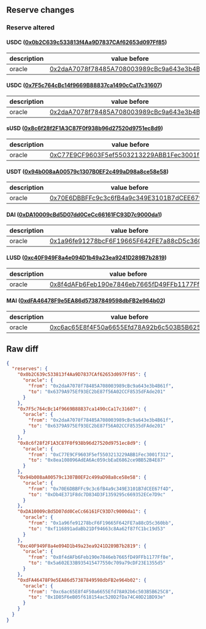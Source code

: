 ## Reserve changes

### Reserve altered

#### USDC ([0x0b2C639c533813f4Aa9D7837CAf62653d097Ff85](https://optimistic.etherscan.io/address/0x0b2C639c533813f4Aa9D7837CAf62653d097Ff85))

| description | value before | value after |
| --- | --- | --- |
| oracle | [0x2daA7078f78485A708003989cBc9a643e3b4B61f](https://optimistic.etherscan.io/address/0x2daA7078f78485A708003989cBc9a643e3b4B61f) | [0x6379A975Ef93EC2bE87f56A02CCF8535dFAde201](https://optimistic.etherscan.io/address/0x6379A975Ef93EC2bE87f56A02CCF8535dFAde201) |


#### USDC ([0x7F5c764cBc14f9669B88837ca1490cCa17c31607](https://optimistic.etherscan.io/address/0x7F5c764cBc14f9669B88837ca1490cCa17c31607))

| description | value before | value after |
| --- | --- | --- |
| oracle | [0x2daA7078f78485A708003989cBc9a643e3b4B61f](https://optimistic.etherscan.io/address/0x2daA7078f78485A708003989cBc9a643e3b4B61f) | [0x6379A975Ef93EC2bE87f56A02CCF8535dFAde201](https://optimistic.etherscan.io/address/0x6379A975Ef93EC2bE87f56A02CCF8535dFAde201) |


#### sUSD ([0x8c6f28f2F1A3C87F0f938b96d27520d9751ec8d9](https://optimistic.etherscan.io/address/0x8c6f28f2F1A3C87F0f938b96d27520d9751ec8d9))

| description | value before | value after |
| --- | --- | --- |
| oracle | [0xC77E9CF9603F5ef5503213229ABB1Fec3001f312](https://optimistic.etherscan.io/address/0xC77E9CF9603F5ef5503213229ABB1Fec3001f312) | [0x8ea108096AdEA6Ac059cbEaE6862ce9BB52B4E87](https://optimistic.etherscan.io/address/0x8ea108096AdEA6Ac059cbEaE6862ce9BB52B4E87) |


#### USDT ([0x94b008aA00579c1307B0EF2c499aD98a8ce58e58](https://optimistic.etherscan.io/address/0x94b008aA00579c1307B0EF2c499aD98a8ce58e58))

| description | value before | value after |
| --- | --- | --- |
| oracle | [0x70E6DBBFFc9c3c6fB4a9c349E3101B7dCEE67f4D](https://optimistic.etherscan.io/address/0x70E6DBBFFc9c3c6fB4a9c349E3101B7dCEE67f4D) | [0xDb4E371F8dc7D834D3F1359295c669352ECe7D9c](https://optimistic.etherscan.io/address/0xDb4E371F8dc7D834D3F1359295c669352ECe7D9c) |


#### DAI ([0xDA10009cBd5D07dd0CeCc66161FC93D7c9000da1](https://optimistic.etherscan.io/address/0xDA10009cBd5D07dd0CeCc66161FC93D7c9000da1))

| description | value before | value after |
| --- | --- | --- |
| oracle | [0x1a96fe91278bcF6F19665F642FE7a88cD5c360bb](https://optimistic.etherscan.io/address/0x1a96fe91278bcF6F19665F642FE7a88cD5c360bb) | [0xf116891adaBb21Df94663c8Aa62f87fC1bc19d53](https://optimistic.etherscan.io/address/0xf116891adaBb21Df94663c8Aa62f87fC1bc19d53) |


#### LUSD ([0xc40F949F8a4e094D1b49a23ea9241D289B7b2819](https://optimistic.etherscan.io/address/0xc40F949F8a4e094D1b49a23ea9241D289B7b2819))

| description | value before | value after |
| --- | --- | --- |
| oracle | [0x8f4dAFb6Feb190e7846eb7665fD49FFb1177Ff8e](https://optimistic.etherscan.io/address/0x8f4dAFb6Feb190e7846eb7665fD49FFb1177Ff8e) | [0x5a602E33B935415477550c709a79cDF23E1355d5](https://optimistic.etherscan.io/address/0x5a602E33B935415477550c709a79cDF23E1355d5) |


#### MAI ([0xdFA46478F9e5EA86d57387849598dbFB2e964b02](https://optimistic.etherscan.io/address/0xdFA46478F9e5EA86d57387849598dbFB2e964b02))

| description | value before | value after |
| --- | --- | --- |
| oracle | [0xc6ac65E8f4F50a6655Efd78A92b6c503B5B625C8](https://optimistic.etherscan.io/address/0xc6ac65E8f4F50a6655Efd78A92b6c503B5B625C8) | [0x1D85F6eB05f618154ac520D2fDa74C40D21BD93e](https://optimistic.etherscan.io/address/0x1D85F6eB05f618154ac520D2fDa74C40D21BD93e) |


## Raw diff

```json
{
  "reserves": {
    "0x0b2C639c533813f4Aa9D7837CAf62653d097Ff85": {
      "oracle": {
        "from": "0x2daA7078f78485A708003989cBc9a643e3b4B61f",
        "to": "0x6379A975Ef93EC2bE87f56A02CCF8535dFAde201"
      }
    },
    "0x7F5c764cBc14f9669B88837ca1490cCa17c31607": {
      "oracle": {
        "from": "0x2daA7078f78485A708003989cBc9a643e3b4B61f",
        "to": "0x6379A975Ef93EC2bE87f56A02CCF8535dFAde201"
      }
    },
    "0x8c6f28f2F1A3C87F0f938b96d27520d9751ec8d9": {
      "oracle": {
        "from": "0xC77E9CF9603F5ef5503213229ABB1Fec3001f312",
        "to": "0x8ea108096AdEA6Ac059cbEaE6862ce9BB52B4E87"
      }
    },
    "0x94b008aA00579c1307B0EF2c499aD98a8ce58e58": {
      "oracle": {
        "from": "0x70E6DBBFFc9c3c6fB4a9c349E3101B7dCEE67f4D",
        "to": "0xDb4E371F8dc7D834D3F1359295c669352ECe7D9c"
      }
    },
    "0xDA10009cBd5D07dd0CeCc66161FC93D7c9000da1": {
      "oracle": {
        "from": "0x1a96fe91278bcF6F19665F642FE7a88cD5c360bb",
        "to": "0xf116891adaBb21Df94663c8Aa62f87fC1bc19d53"
      }
    },
    "0xc40F949F8a4e094D1b49a23ea9241D289B7b2819": {
      "oracle": {
        "from": "0x8f4dAFb6Feb190e7846eb7665fD49FFb1177Ff8e",
        "to": "0x5a602E33B935415477550c709a79cDF23E1355d5"
      }
    },
    "0xdFA46478F9e5EA86d57387849598dbFB2e964b02": {
      "oracle": {
        "from": "0xc6ac65E8f4F50a6655Efd78A92b6c503B5B625C8",
        "to": "0x1D85F6eB05f618154ac520D2fDa74C40D21BD93e"
      }
    }
  }
}
```